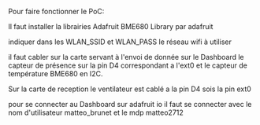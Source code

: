 Pour faire fonctionner le PoC:

Il faut installer la librairies Adafruit BME680 Library par adafruit

indiquer dans les WLAN_SSID et WLAN_PASS le réseau wifi à utiliser

il faut cabler sur la carte servant à l'envoi de donnée sur le Dashboard le capteur de présence sur la pin D4 correspondant a l'ext0 et le capteur de température BME680 en I2C.

Sur la carte de reception le ventilateur est cablé a la pin D4 sois la pin ext0

pour se connecter au Dashboard sur adafruit io il faut se connecter avec le nom d'utilisateur matteo_brunet et le mdp matteo2712


